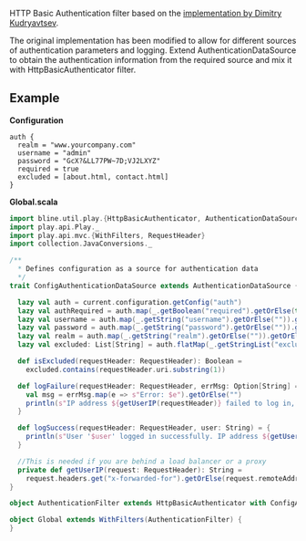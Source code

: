HTTP Basic Authentication filter based on the [implementation by Dimitry Kudryavtsev](http://www.mentful.com/2014/06/14/basic-authentication-filter-for-play-framework/).

The original implementation has been modified to allow for different sources of authentication parameters and logging.
Extend AuthenticationDataSource to obtain the authentication information from the required source and mix it with HttpBasicAuthenticator filter.

## Example

**Configuration**
```
auth {
  realm = "www.yourcompany.com"
  username = "admin"
  password = "GcX?&LL77PW~7D;VJ2LXYZ"
  required = true
  excluded = [about.html, contact.html]
}
```

**Global.scala**

```scala
import bline.util.play.{HttpBasicAuthenticator, AuthenticationDataSource}
import play.api.Play._
import play.api.mvc.{WithFilters, RequestHeader}
import collection.JavaConversions._

/**
  * Defines configuration as a source for authentication data
  */
trait ConfigAuthenticationDataSource extends AuthenticationDataSource {

  lazy val auth = current.configuration.getConfig("auth")
  lazy val authRequired = auth.map(_.getBoolean("required").getOrElse(true)).getOrElse(true)
  lazy val username = auth.map(_.getString("username").getOrElse("")).getOrElse("")
  lazy val password = auth.map(_.getString("password").getOrElse("")).getOrElse("")
  lazy val realm = auth.map(_.getString("realm").getOrElse("")).getOrElse("")
  lazy val excluded: List[String] = auth.flatMap(_.getStringList("excluded")).map(_.toList).getOrElse(List[String]())

  def isExcluded(requestHeader: RequestHeader): Boolean =
    excluded.contains(requestHeader.uri.substring(1))

  def logFailure(requestHeader: RequestHeader, errMsg: Option[String] = None) = {
    val msg = errMsg.map(e => s"Error: $e").getOrElse("")
    println(s"IP address ${getUserIP(requestHeader)} failed to log in, " + s"requested uri: '${requestHeader.uri}' ${msg}")
  }

  def logSuccess(requestHeader: RequestHeader, user: String) = {
    println(s"User '$user' logged in successfully. IP address ${getUserIP(requestHeader)}, " + s"requested uri: '${requestHeader.uri}'")
  }

  //This is needed if you are behind a load balancer or a proxy
  private def getUserIP(request: RequestHeader): String =
    request.headers.get("x-forwarded-for").getOrElse(request.remoteAddress.toString)
}

object AuthenticationFilter extends HttpBasicAuthenticator with ConfigAuthenticationDataSource

object Global extends WithFilters(AuthenticationFilter) {
}
```
